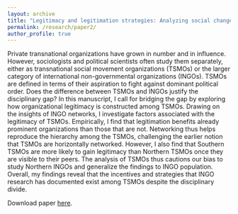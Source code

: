 ```yaml
---
layout: archive
title: "Legitimacy and legitimation strategies: Analyzing social change organizations"
permalink: /research/paper2/
author_profile: true
---
```


Private transnational organizations have grown in number and in influence. However, sociologists and political scientists often study them separately, either as transnational social movement organizations (TSMOs) or the larger category of international non-governmental organizations (INGOs). TSMOs are defined in terms of their aspiration to fight against dominant political order. Does the difference between TSMOs and INGOs justify the disciplinary gap? In this manuscript, I call for bridging the gap by exploring how organizational legitimacy is constructed among TSMOs. Drawing on the insights of INGO networks, I investigate factors associated with the legitimacy of TSMOs. Empirically, I find that legitimation benefits already prominent organizations than those that are not. Networking thus helps reproduce the hierarchy among the TSMOs, challenging the earlier notion that TSMOs are horizontally networked. However, I also find that Southern TSMOs are more likely to gain legitimacy than Northern TSMOs once they are visible to their peers. The analysis of TSMOs thus cautions our bias to study Northern INGOs and generalize the findings to INGO population. Overall, my findings reveal that the incentives and strategies that INGO research has documented exist among TSMOs despite the disciplinary divide.

Download paper [here](http://takumishibaike.github.io/files/shibaike_legitimation.pdf).